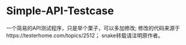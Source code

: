 # Simple-API-Testcase
一个简易的API测试程序，只是举个栗子，可以多加修改;
修改的代码来源于https://testerhome.com/topics/2512；
snake转载请注明原作者。
